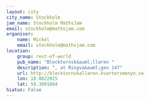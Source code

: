 ```yaml
---
layout: city                                           
city_name: Stockholm                                                               
jam_name: Stockholm MathsJam
email: stockholm@mathsjam.com
organiser:
    name: Mickel
    email: stockholm@mathsjam.com
location:
    group: rest-of-world
    pub_name: "Blecktornsk&auml;llaren "
    description: ", at Ringva&auml;gen 147"
    url: http://blecktornskallaren.kvartersmenyn.se
    lon: 18.0822025
    lat: 59.3091604
hiatus: False
---
```

